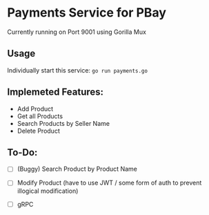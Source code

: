 # Payments Service for PBay

Currently running on Port 9001 using Gorilla Mux

## Usage
Individually start this service: `go run payments.go`

## Implemeted Features:
- Add Product
- Get all Products
- Search Products by Seller Name
- Delete Product

## To-Do:
- [ ] (Buggy) Search Product by Product Name
- [ ] Modify Product (have to use JWT / some form of auth to prevent illogical modification)
- [ ] gRPC

